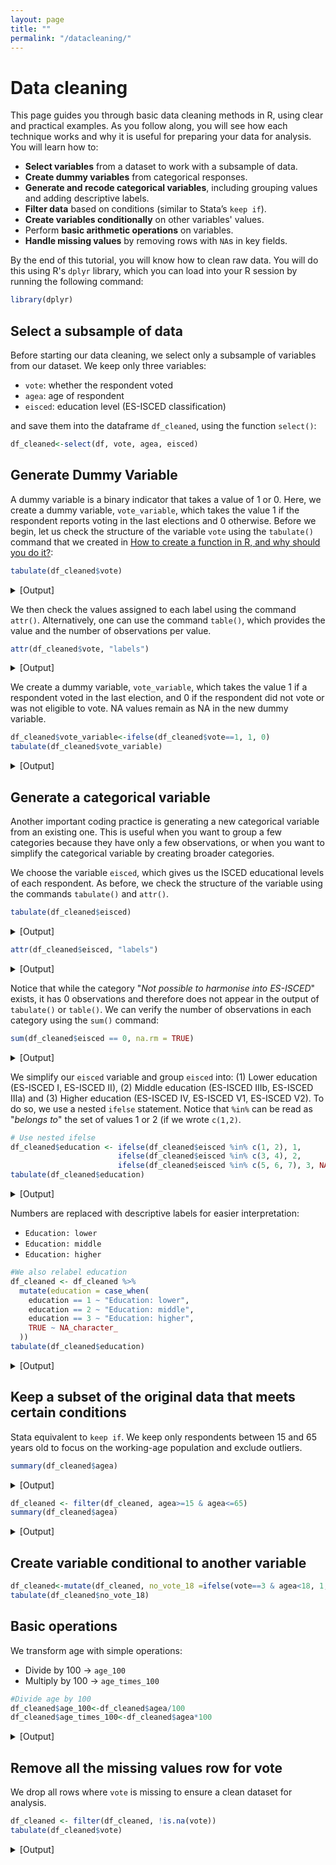 ```yaml
---
layout: page
title: ""
permalink: "/datacleaning/"
---
```


# Data cleaning

This page guides you through basic data cleaning methods in R, using clear and practical examples. As you follow along, you will see how each technique works and why it is useful for preparing your data for analysis. You will learn how to:

- **Select variables** from a dataset to work with a subsample of data.
- **Create dummy variables** from categorical responses.  
- **Generate and recode categorical variables**, including grouping values and adding descriptive labels.  
- **Filter data** based on conditions (similar to Stata’s `keep if`).  
- **Create variables conditionally** on other variables' values.  
- Perform **basic arithmetic operations** on variables.  
- **Handle missing values** by removing rows with `NA`s in key fields.  

By the end of this tutorial, you will know how to clean raw data. You will do this using R's `dplyr` library, which you can load into your R session by running the following command:
```r
library(dplyr)
```
## Select a subsample of data
Before starting our data cleaning, we select only a subsample of variables from our dataset. We keep only three variables:

- `vote`: whether the respondent voted  
- `agea`: age of respondent  
- `eisced`: education level (ES-ISCED classification)

and save them into the dataframe `df_cleaned`, using the function `select()`:

```r
df_cleaned<-select(df, vote, agea, eisced)
```


## Generate Dummy Variable
A dummy variable is a binary indicator that takes a value of 1 or 0. Here, we create a dummy variable, `vote_variable`, which takes the value 1 if the respondent reports voting in the last elections and 0 otherwise. Before we begin, let us check the structure of the variable `vote` using the `tabulate()` command that we created in [How to create a function in R, and why should you do it?](https://gubellom.github.io/functions/):


```r
tabulate(df_cleaned$vote)
```
<details>
  <summary>[Output]</summary>
  <pre>
              Response Frequency Percentage Cumulative
1                  Yes     30815      69.42      69.42
2                   No      9417      21.22      90.64
3 Not eligible to vote      3687       8.31      98.95
4              Refusal       250       0.56      99.51
5           Don't know       209       0.47      99.98
6            No answer         9       0.02     100.00
7                Total     44387     100.00         NA
  </pre>
</details>

We then check the values assigned to each label using the command `attr()`. Alternatively, one can use the command `table()`, which provides the value and the number of observations per value.

```r
attr(df_cleaned$vote, "labels")
```

<details>
  <summary>[Output]</summary>
  <pre>
                 Yes                   No Not eligible to vote              Refusal 
                   1                    2                    3                   NA 
          Don't know            No answer 
                  NA                   NA
  </pre>
</details>

We create a dummy variable, `vote_variable`, which takes the value 1 if a respondent voted in the last election, and 0 if the respondent did not vote or was not eligible to vote. NA values remain as NA in the new dummy variable.

```r
df_cleaned$vote_variable<-ifelse(df_cleaned$vote==1, 1, 0)
tabulate(df_cleaned$vote_variable)
```
<details>
  <summary>[Output]</summary>
  <pre>
  Response Frequency Percentage Cumulative
1        0     13104      29.52      29.52
2        1     30815      69.42      98.94
3       NA       468       1.05      99.99
4    Total     44387      99.99         NA
  </pre>
</details>

## Generate a categorical variable
Another important coding practice is generating a new categorical variable from an existing one. This is useful when you want to group a few categories because they have only a few observations, or when you want to simplify the categorical variable by creating broader categories.

We choose the variable `eisced`, which gives us the ISCED educational levels of each respondent. As before, we check the structure of the variable using the commands `tabulate()` and `attr()`.

```r
tabulate(df_cleaned$eisced)
```
<details>
  <summary>[Output]</summary>
  <pre>
                                              Response Frequency Percentage Cumulative
1               ES-ISCED I , less than lower secondary      3861       8.70       8.70
2                         ES-ISCED II, lower secondary      7388      16.64      25.34
3            ES-ISCED IIIb, lower tier upper secondary      7163      16.14      41.48
4            ES-ISCED IIIa, upper tier upper secondary      8720      19.65      61.13
5         ES-ISCED IV, advanced vocational, sub-degree      6265      14.11      75.24
6      ES-ISCED V1, lower tertiary education, BA level      4760      10.72      85.96
7  ES-ISCED V2, higher tertiary education, >= MA level      6013      13.55      99.51
8                                                Other        88       0.20      99.71
9                                              Refusal        82       0.18      99.89
10                                          Don't know        39       0.09      99.98
11                                           No answer         8       0.02     100.00
12                                               Total     44387     100.00         NA
  </pre>
</details>


```r
attr(df_cleaned$eisced, "labels")
```
<details>
  <summary>[Output]</summary>
  <pre>
            Not possible to harmonise into ES-ISCED 
                                                  0 
             ES-ISCED I , less than lower secondary 
                                                  1 
                       ES-ISCED II, lower secondary 
                                                  2 
          ES-ISCED IIIb, lower tier upper secondary 
                                                  3 
          ES-ISCED IIIa, upper tier upper secondary 
                                                  4 
       ES-ISCED IV, advanced vocational, sub-degree 
                                                  5 
    ES-ISCED V1, lower tertiary education, BA level 
                                                  6 
ES-ISCED V2, higher tertiary education, >= MA level 
                                                  7 
                                              Other 
                                                 55 
                                            Refusal 
                                                 NA 
                                         Don't know 
                                                 NA 
                                          No answer 
                                                 NA 
  </pre>
</details>

Notice that while the category "*Not possible to harmonise into ES-ISCED*" exists, it has 0 observations and therefore does not appear in the output of `tabulate()` or `table()`. We can verify the number of observations in each category using the `sum()` command:

```r
sum(df_cleaned$eisced == 0, na.rm = TRUE)
```
<details>
  <summary>[Output]</summary>
  <pre>
[1] 0
  </pre>
</details>

We simplify our `eisced` variable and group `eisced` into: (1) Lower education (ES-ISCED I, ES-ISCED II), (2) Middle education (ES-ISCED IIIb,  ES-ISCED IIIa) and (3) Higher education (ES-ISCED IV, ES-ISCED V1, ES-ISCED V2). To do so, we use a nested `ifelse` statement. Notice that `%in%` can be read as "*belongs to*" the set of values 1 or 2 (if we wrote `c(1,2)`.

```r
# Use nested ifelse
df_cleaned$education <- ifelse(df_cleaned$eisced %in% c(1, 2), 1,
                        ifelse(df_cleaned$eisced %in% c(3, 4), 2,
                        ifelse(df_cleaned$eisced %in% c(5, 6, 7), 3, NA)))
tabulate(df_cleaned$education)
```
<details>
  <summary>[Output]</summary>
  <pre>
  Response Frequency Percentage Cumulative
1        1     11249      25.34      25.34
2        2     15883      35.78      61.12
3        3     17038      38.39      99.51
4       NA       217       0.49     100.00
5    Total     44387     100.00         NA
  </pre>
</details>


Numbers are replaced with descriptive labels for easier interpretation:  

- `Education: lower`  
- `Education: middle`  
- `Education: higher`  

  
```r
#We also relabel education
df_cleaned <- df_cleaned %>%
  mutate(education = case_when(
    education == 1 ~ "Education: lower",
    education == 2 ~ "Education: middle",
    education == 3 ~ "Education: higher",
    TRUE ~ NA_character_
  ))
tabulate(df_cleaned$education)
```


<details>
  <summary>[Output]</summary>
  <pre>
           Response Frequency Percentage Cumulative
1 Education: higher     17038      38.39      38.39
2 Education: middle     15883      35.78      74.17
3  Education: lower     11249      25.34      99.51
4                NA       217       0.49     100.00
5             Total     44387     100.00         NA
  </pre>
</details>


## Keep a subset of the original data that meets certain conditions
 
Stata equivalent to `keep if`. We keep only respondents between 15 and 65 years old to focus on the working-age population and exclude outliers.

```r
summary(df_cleaned$agea)
```

<details>
  <summary>[Output]</summary>
  <pre>
Min. 1st Qu.  Median    Mean 3rd Qu.    Max.    NA's 
15.00   34.00   49.00   49.14   64.00  100.00     155 
  </pre>
</details>

```r
df_cleaned <- filter(df_cleaned, agea>=15 & agea<=65)
summary(df_cleaned$agea)
```
<details>
  <summary>[Output]</summary>
  <pre>
 Min. 1st Qu.  Median    Mean 3rd Qu.    Max. 
15.00   30.00   43.00   41.96   54.00   65.00 
  </pre>
</details>

## Create variable conditional to another variable

```r
df_cleaned<-mutate(df_cleaned, no_vote_18 =ifelse(vote==3 & agea<18, 1, 0))
tabulate(df_cleaned$no_vote_18)
```

## Basic operations

We transform age with simple operations:

- Divide by 100 → `age_100`  
- Multiply by 100 → `age_times_100`  


```r
#Divide age by 100
df_cleaned$age_100<-df_cleaned$agea/100
df_cleaned$age_times_100<-df_cleaned$agea*100
```

<details>
  <summary>[Output]</summary>
  <pre>
summary(df_cleaned$age_100)
Min. 1st Qu.  Median    Mean 3rd Qu.    Max. 
0.1500  0.3000  0.4300  0.4196  0.5400  0.6500 

summary(df_cleaned$age_times_100)
Min. 1st Qu.  Median    Mean 3rd Qu.    Max. 
1500    3000    4300    4196    5400    6500 
  </pre>
</details>

## Remove all the missing values row for vote

We drop all rows where `vote` is missing to ensure a clean dataset for analysis.

```r
df_cleaned <- filter(df_cleaned, !is.na(vote))
tabulate(df_cleaned$vote)
```


<details>
  <summary>[Output]</summary>
  <pre>
              Response Frequency Percentage Cumulative
1                  Yes     22766      66.16      66.16
2                   No      7786      22.63      88.79
3 Not eligible to vote      3504      10.18      98.97
4              Refusal       188       0.55      99.52
5           Don't know       159       0.46      99.98
6            No answer         5       0.01      99.99
7                Total     34408      99.99         NA
  </pre>
</details>
